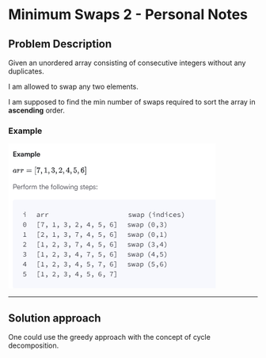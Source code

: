 # Minimum Swaps 2 - Personal Notes

## Problem Description

Given an unordered array consisting of consecutive integers without any duplicates.

I am allowed to swap any two elements.

I am supposed to find the min number of swaps required to sort the array in **ascending** order.

### Example

![alt text](image.png)

** *

## Solution approach

One could use the greedy approach with the concept of cycle decomposition.

